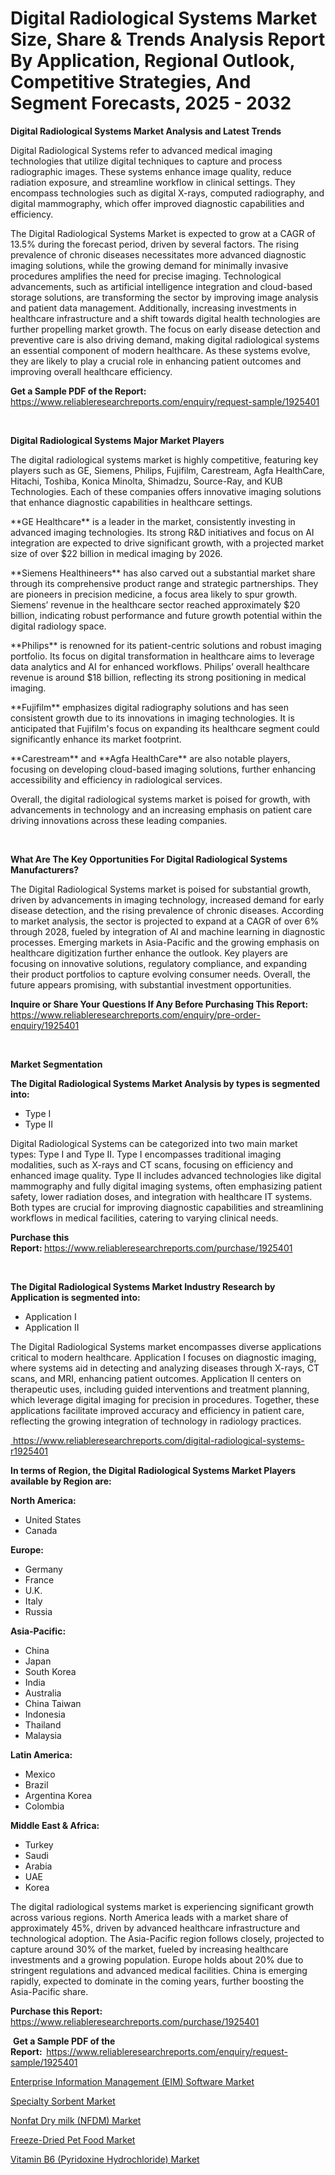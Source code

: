 <p><h1>Digital Radiological Systems Market Size, Share & Trends Analysis Report By Application, Regional Outlook, Competitive Strategies, And Segment Forecasts, 2025 - 2032</h1></p><p><strong>Digital Radiological Systems Market Analysis and Latest Trends</strong></p>
<p><p>Digital Radiological Systems refer to advanced medical imaging technologies that utilize digital techniques to capture and process radiographic images. These systems enhance image quality, reduce radiation exposure, and streamline workflow in clinical settings. They encompass technologies such as digital X-rays, computed radiography, and digital mammography, which offer improved diagnostic capabilities and efficiency.</p><p>The Digital Radiological Systems Market is expected to grow at a CAGR of 13.5% during the forecast period, driven by several factors. The rising prevalence of chronic diseases necessitates more advanced diagnostic imaging solutions, while the growing demand for minimally invasive procedures amplifies the need for precise imaging. Technological advancements, such as artificial intelligence integration and cloud-based storage solutions, are transforming the sector by improving image analysis and patient data management. Additionally, increasing investments in healthcare infrastructure and a shift towards digital health technologies are further propelling market growth. The focus on early disease detection and preventive care is also driving demand, making digital radiological systems an essential component of modern healthcare. As these systems evolve, they are likely to play a crucial role in enhancing patient outcomes and improving overall healthcare efficiency.</p></p>
<p><strong>Get a Sample PDF of the Report:&nbsp;</strong> <a href="https://www.reliableresearchreports.com/enquiry/request-sample/1925401?utm_campaign=115&utm_medium=2&utm_source=Github&utm_content=ia&utm_term=28032025&utm_id=digital-radiological-systems">https://www.reliableresearchreports.com/enquiry/request-sample/1925401</a></p>
<p>&nbsp;</p>
<p><strong>Digital Radiological Systems Major Market Players</strong></p>
<p><p>The digital radiological systems market is highly competitive, featuring key players such as GE, Siemens, Philips, Fujifilm, Carestream, Agfa HealthCare, Hitachi, Toshiba, Konica Minolta, Shimadzu, Source-Ray, and KUB Technologies. Each of these companies offers innovative imaging solutions that enhance diagnostic capabilities in healthcare settings.</p><p>**GE Healthcare** is a leader in the market, consistently investing in advanced imaging technologies. Its strong R&D initiatives and focus on AI integration are expected to drive significant growth, with a projected market size of over $22 billion in medical imaging by 2026.</p><p>**Siemens Healthineers** has also carved out a substantial market share through its comprehensive product range and strategic partnerships. They are pioneers in precision medicine, a focus area likely to spur growth. Siemens’ revenue in the healthcare sector reached approximately $20 billion, indicating robust performance and future growth potential within the digital radiology space.</p><p>**Philips** is renowned for its patient-centric solutions and robust imaging portfolio. Its focus on digital transformation in healthcare aims to leverage data analytics and AI for enhanced workflows. Philips’ overall healthcare revenue is around $18 billion, reflecting its strong positioning in medical imaging.</p><p>**Fujifilm** emphasizes digital radiography solutions and has seen consistent growth due to its innovations in imaging technologies. It is anticipated that Fujifilm's focus on expanding its healthcare segment could significantly enhance its market footprint.</p><p>**Carestream** and **Agfa HealthCare** are also notable players, focusing on developing cloud-based imaging solutions, further enhancing accessibility and efficiency in radiological services.</p><p>Overall, the digital radiological systems market is poised for growth, with advancements in technology and an increasing emphasis on patient care driving innovations across these leading companies.</p></p>
<p>&nbsp;</p>
<p><strong>What Are The Key Opportunities For Digital Radiological Systems Manufacturers?</strong></p>
<p><p>The Digital Radiological Systems market is poised for substantial growth, driven by advancements in imaging technology, increased demand for early disease detection, and the rising prevalence of chronic diseases. According to market analysis, the sector is projected to expand at a CAGR of over 6% through 2028, fueled by integration of AI and machine learning in diagnostic processes. Emerging markets in Asia-Pacific and the growing emphasis on healthcare digitization further enhance the outlook. Key players are focusing on innovative solutions, regulatory compliance, and expanding their product portfolios to capture evolving consumer needs. Overall, the future appears promising, with substantial investment opportunities.</p></p>
<p><strong>Inquire or Share Your Questions If Any Before Purchasing This Report:</strong> <a href="https://www.reliableresearchreports.com/enquiry/pre-order-enquiry/1925401?utm_campaign=115&utm_medium=2&utm_source=Github&utm_content=ia&utm_term=28032025&utm_id=digital-radiological-systems">https://www.reliableresearchreports.com/enquiry/pre-order-enquiry/1925401</a></p>
<p>&nbsp;</p>
<p><strong>Market Segmentation</strong></p>
<p><strong>The Digital Radiological Systems Market Analysis by types is segmented into:</strong></p>
<p><ul><li>Type I</li><li>Type II</li></ul></p>
<p><p>Digital Radiological Systems can be categorized into two main market types: Type I and Type II. Type I encompasses traditional imaging modalities, such as X-rays and CT scans, focusing on efficiency and enhanced image quality. Type II includes advanced technologies like digital mammography and fully digital imaging systems, often emphasizing patient safety, lower radiation doses, and integration with healthcare IT systems. Both types are crucial for improving diagnostic capabilities and streamlining workflows in medical facilities, catering to varying clinical needs.</p></p>
<p><strong>Purchase this Report:&nbsp;</strong><a href="https://www.reliableresearchreports.com/purchase/1925401?utm_campaign=115&utm_medium=2&utm_source=Github&utm_content=ia&utm_term=28032025&utm_id=digital-radiological-systems">https://www.reliableresearchreports.com/purchase/1925401</a></p>
<p>&nbsp;</p>
<p><strong>The Digital Radiological Systems Market Industry Research by Application is segmented into:</strong></p>
<p><ul><li>Application I</li><li>Application II</li></ul></p>
<p><p>The Digital Radiological Systems market encompasses diverse applications critical to modern healthcare. Application I focuses on diagnostic imaging, where systems aid in detecting and analyzing diseases through X-rays, CT scans, and MRI, enhancing patient outcomes. Application II centers on therapeutic uses, including guided interventions and treatment planning, which leverage digital imaging for precision in procedures. Together, these applications facilitate improved accuracy and efficiency in patient care, reflecting the growing integration of technology in radiology practices.</p></p>
<p><a href="https://www.reliableresearchreports.com/digital-radiological-systems-r1925401?utm_campaign=115&utm_medium=2&utm_source=Github&utm_content=ia&utm_term=28032025&utm_id=digital-radiological-systems">&nbsp;https://www.reliableresearchreports.com/digital-radiological-systems-r1925401</a></p>
<p><strong>In terms of Region, the Digital Radiological Systems Market Players available by Region are:</strong></p>
<p>
    <p> <strong> North America: </strong>
        <ul>
            <li>United States</li>
            <li>Canada</li>
        </ul>
        </p> 
    <p> <strong> Europe: </strong>
        <ul>
            <li>Germany</li>
            <li>France</li>
            <li>U.K.</li>
            <li>Italy</li>
            <li>Russia</li>
        </ul>
        </p> 
    <p> <strong> Asia-Pacific: </strong>
        <ul>
            <li>China</li>
            <li>Japan</li>
            <li>South Korea</li>
            <li>India</li>
            <li>Australia</li>
            <li>China Taiwan</li>
            <li>Indonesia</li>
            <li>Thailand</li>
            <li>Malaysia</li>
        </ul>
        </p> 
    <p> <strong> Latin America: </strong>
        <ul>
            <li>Mexico</li>
            <li>Brazil</li>
            <li>Argentina Korea</li>
            <li>Colombia</li>
        </ul>
        </p> 
    <p> <strong> Middle East & Africa: </strong>
        <ul>
            <li>Turkey</li>
            <li>Saudi</li>
            <li>Arabia</li>
            <li>UAE</li>
            <li>Korea</li>
        </ul>
    </p>
    </p>
<p><p>The digital radiological systems market is experiencing significant growth across various regions. North America leads with a market share of approximately 45%, driven by advanced healthcare infrastructure and technological adoption. The Asia-Pacific region follows closely, projected to capture around 30% of the market, fueled by increasing healthcare investments and a growing population. Europe holds about 20% due to stringent regulations and advanced medical facilities. China is emerging rapidly, expected to dominate in the coming years, further boosting the Asia-Pacific share.</p></p>
<p><strong>Purchase this Report: </strong><a href="https://www.reliableresearchreports.com/purchase/1925401?utm_campaign=115&utm_medium=2&utm_source=Github&utm_content=ia&utm_term=28032025&utm_id=digital-radiological-systems">https://www.reliableresearchreports.com/purchase/1925401</a></p>
<p>&nbsp;<strong>Get a Sample PDF of the Report:&nbsp;&nbsp;</strong><a href="https://www.reliableresearchreports.com/enquiry/request-sample/1925401?utm_campaign=115&utm_medium=2&utm_source=Github&utm_content=ia&utm_term=28032025&utm_id=digital-radiological-systems">https://www.reliableresearchreports.com/enquiry/request-sample/1925401</a></p>
<p><strong></strong></p>
<p><p><a href="https://github.com/dafertsuria/Market-Research-Report-List-1/blob/main/enterprise-information-management-eim-software-market.md?utm_campaign=115&utm_medium=2&utm_source=Github&utm_content=ia&utm_term=28032025&utm_id=digital-radiological-systems">Enterprise Information Management (EIM) Software Market</a></p><p><a href="https://github.com/billejuman43/Market-Research-Report-List-1/blob/main/specialty-sorbent-market.md?utm_campaign=115&utm_medium=2&utm_source=Github&utm_content=ia&utm_term=28032025&utm_id=digital-radiological-systems">Specialty Sorbent Market</a></p><p><a href="https://github.com/shroffuhpa/Market-Research-Report-List-1/blob/main/nonfat-dry-milk-nfdm-market.md?utm_campaign=115&utm_medium=2&utm_source=Github&utm_content=ia&utm_term=28032025&utm_id=digital-radiological-systems">Nonfat Dry milk (NFDM) Market</a></p><p><a href="https://github.com/seibttullyjh/Market-Research-Report-List-1/blob/main/freeze-dried-pet-food-market.md?utm_campaign=115&utm_medium=2&utm_source=Github&utm_content=ia&utm_term=28032025&utm_id=digital-radiological-systems">Freeze-Dried Pet Food Market</a></p><p><a href="https://github.com/reeseberro3j/Market-Research-Report-List-1/blob/main/vitamin-b6-pyridoxine-hydrochloride-market.md?utm_campaign=115&utm_medium=2&utm_source=Github&utm_content=ia&utm_term=28032025&utm_id=digital-radiological-systems">Vitamin B6 (Pyridoxine Hydrochloride) Market</a></p></p>